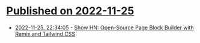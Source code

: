 # [Published on 2022-11-25](index.md)

* [2022-11-25, 22:34:05](https://news.ycombinator.com/item?id=33747554) - [Show HN: Open-Source Page Block Builder with Remix and Tailwind CSS](https://remix-page-blocks.vercel.app)
